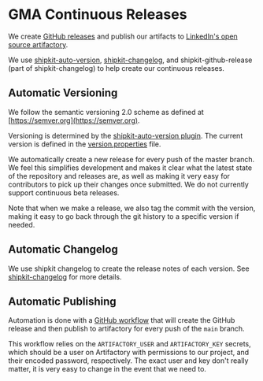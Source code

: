 # GMA Continuous Releases

We create [GitHub releases](https://github.com/linkedin/datahub-gma/releases) and publish our artifacts to
[LinkedIn's open source artifactory](https://linkedin.jfrog.io/artifactory).

We use [shipkit-auto-version](https://github.com/shipkit/shipkit-auto-version),
[shipkit-changelog](https://github.com/shipkit/shipkit-changelog), and shipkit-github-release (part of
shipkit-changelog) to help create our continuous releases.

## Automatic Versioning

We follow the semantic versioning 2.0 scheme as defined at [https://semver.org](https://semver.org).

Versioning is determined by the [shipkit-auto-version plugin](https://github.com/shipkit/shipkit-auto-version). The
current version is defined in the [version.properties](../../../version.properties) file.

We automatically create a new release for every push of the master branch. We feel this simplifies development and makes
it clear what the latest state of the repository and releases are, as well as making it very easy for contributors to
pick up their changes once submitted. We do not currently support continuous beta releases.

Note that when we make a release, we also tag the commit with the version, making it easy to go back through the git
history to a specific version if needed.

## Automatic Changelog

We use shipkit changelog to create the release notes of each version. See
[shipkit-changelog](https://github.com/shipkit/shipkit-changelog) for more details.

## Automatic Publishing

Automation is done with a [GitHub workflow](../../.github/workflows/gh-version.yml) that will create the GitHub release
and then publish to artifactory for every push of the `main` branch.

This workflow relies on the `ARTIFACTORY_USER` and `ARTIFACTORY_KEY` secrets, which should be a user on Artifactory with
permissions to our project, and their encoded password, respectively. The exact user and key don't really matter, it is
very easy to change in the event that we need to.

